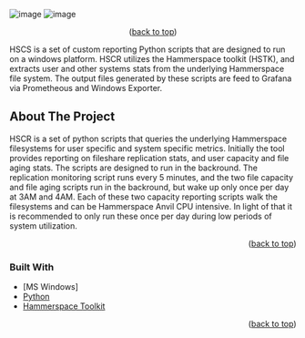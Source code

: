 
![image](https://github.com/kircktd/HSCR/assets/105011940/3a2c8513-68ae-42b8-a2ec-6f7e67fc576c)
![image](https://github.com/kircktd/HSCR/assets/105011940/d5384010-1323-4d09-9b5d-608f182087dd)
<p align="center">(<a href="#top">back to top</a>)</p>

HSCS is a set of custom reporting Python scripts that are designed to run on a windows platform. HSCR utilizes the Hammerspace toolkit (HSTK), and extracts user and other systems stats from the underlying Hammerspace file system. The output files generated by these scripts are feed to Grafana via Prometheous and Windows Exporter.

<!-- ABOUT THE PROJECT -->
## About The Project
HSCR is a set of python scripts that queries the underlying Hammerspace filesystems for user specific and system specific metrics. Initially the tool provides reporting on fileshare replication stats, and user capacity and file aging stats. The scripts are designed to run in the backround. The replication monitoring script runs every 5 minutes, and the two file capacity and file aging scripts run in the backround, but wake up only once per day at 3AM and 4AM. Each of these two capacity reporting scripts walk the filesystems and can be Hammerspace Anvil CPU intensive. In light of that it is recommended to only run these once per day during low periods of system utilization.
<p align="right">(<a href="#top">back to top</a>)</p>

### Built With

* [MS Windows]
* [Python](https://python.org/)
* [Hammerspace Toolkit](https://github.com/hammer-space/hstk)
<p align="right">(<a href="#top">back to top</a>)</p>
